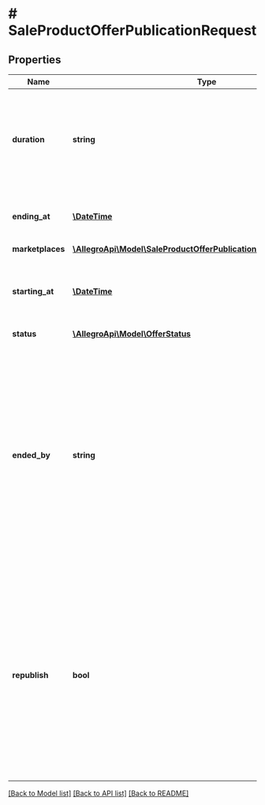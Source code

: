 # # SaleProductOfferPublicationRequest

## Properties

Name | Type | Description | Notes
------------ | ------------- | ------------- | -------------
**duration** | **string** | Publication duration, ISO 8601 duration format. This field must be set to one of the following: PT0S for immediately, PT24H, P2D, P3D, P4D, P5D, P7D, P10D, P14D, P21D, P30D, P60D. | [optional]
**ending_at** | [**\DateTime**](\DateTime.md) | Publication ending date: Format (ISO 8601) - yyyy-MM-dd&#39;T&#39;HH:mm:ss.SSSZ. Cannot be modified | [optional]
**marketplaces** | [**\AllegroApi\Model\SaleProductOfferPublicationMarketplacesRequest**](SaleProductOfferPublicationMarketplacesRequest.md) |  | [optional]
**starting_at** | [**\DateTime**](\DateTime.md) | Publication starting date: Format (ISO 8601) - yyyy-MM-dd&#39;T&#39;HH:mm:ss.SSSZ. Cannot be modified after activation or ending of the offer. | [optional]
**status** | [**\AllegroApi\Model\OfferStatus**](OfferStatus.md) |  | [optional]
**ended_by** | **string** | Indicates the reason for ending the offer:  - &#x60;USER&#x60; - offer ended by the seller.  - &#x60;ADMIN&#x60; - offer ended by an admin.  - &#x60;EXPIRATION&#x60; - offer duration had expired (valid for offers with specified duration).  - &#x60;EMPTY_STOCK&#x60; - offer ended because all available items had been sold out.  - &#x60;ERROR&#x60; - offer ended due to internal problem with offer publication. The publication command responded with    success status, but further processing failed. | [optional]
**republish** | **bool** | Whether to republish an offer after ending. Automatically republish offers or auctions:&lt;/br&gt; - &#x60;BUY_NOW&#x60; offer type are republished with initial stock, regardless of how many items you have sold.&lt;/br&gt; - &#x60;AUCTION&#x60; offer type are republished only if they were not concluded with purchase.&lt;/br&gt; - &#x60;ADVERTISEMENT&#x60; offer type are republished until it will be finished manually. | [optional]

[[Back to Model list]](../../README.md#models) [[Back to API list]](../../README.md#endpoints) [[Back to README]](../../README.md)
